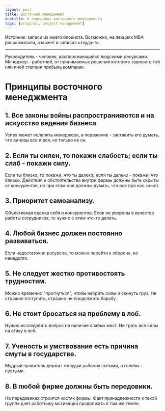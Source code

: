 ```yaml
---
layout: post
title: Восточный менеджмент
subtitle: О принципах восточного менеджмента
tags: [original, project management]
---
```


Источник: записи из моего блокнота. Возможно, на лекциях MBA рассказывали, а может и записал откуда-то.

---

Руководитель - человек, распоряжающийся людскими ресурсами. Менеджер - работний, от принимаемых решений которого зависит в той или иной степени прибыль компании.

# Принципы восточного менеджмента

## 1. Все законы войны распространияются и на искусство ведения бизнеса
Успех может ослепить менеджера, а поражение - заставить его думать, что виновы все и вся, но только не он.

## 2. Если ты силен, то покажи слабость; если ты слаб - покажи силу.
Если ты близко, то покажи, что ты далеко; если ты далеко - покажи, что близко. Действия и обстоятельства внутри фирмы должны быть скрыты от конкурентов, но при этом они должны думать, что все про нас знают.

## 3. Приоритет самоанализу.
Объективная оценка себя и конкурентов. Есои не уверены в качестве работы сотрудников, то нужно с этим что-то делать.

## 4. Любой бизнес должен постоянно развиваться.
Если недостаточно ресурсов, то можно перейти к обороне, но ненадолго.

## 5. Не следует жестко противостоять трудностям.
Можно временно "прогнуться", чтобы набрать силы и скинуть груз. Не страшно отступить, страшно не продолжать борьбу.

## 6. Не стоит бросаться на проблему в лоб.
Нужно исследовать вопрос на наличие слабых мест. Не трать все силы на атаку в лоб.

## 7. Ученость и умствование есть причина смуты в государстве.
Мудрый правитель держит желудки рабочих сытыми, а головы - пустыми.

## 8. В любой фирме должны быть передовики.
На передовиках строится костяк фирмы. Факт принадлежности к такой группе дает работнику мотивации продолжать в том же темпе.